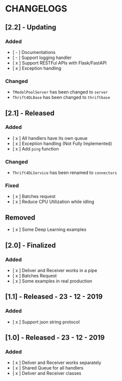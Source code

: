# CHANGELOGS

## [2.2] - Updating

### Added

- [ - ] Documentations
- [ - ] Support logging handler
- [ x ] Support RESTFul APIs with Flask/FastAPI
- [ x ] Exception handling

### Changed

- `TModelPoolServer` has been changed to `server`
- `Thrift4DLBase` has been changed to `thriftbase`

## [2.1] - Released

### Added

- [ x ] All handlers have its own queue
- [ x ] Exception handling (Not Fully Implemented)
- [ x ] Add `ping` function

### Changed

- `Thrift4DLService` has been renamed to `connectors`

### Fixed 

- [ x ] Batches request
- [ x ] Reduce CPU Utilization while idling

## Removed

- [ x ] Some Deep Learning examples

## [2.0] - Finalized

### Added

- [ x ] Deliver and Receiver works in a pipe
- [ x ] Batches Request
- [ x ] Some examples in real production


## [1.1] - Released - 23 - 12 - 2019

### Added

- [ x ] Support json string protocol

## [1.0] - Released - 23 - 12 - 2019

### Added

- [ x ] Deliver and Receiver works separately
- [ x ] Shared Queue for all handlers
- [ x ] Deliver and Receiver classes

